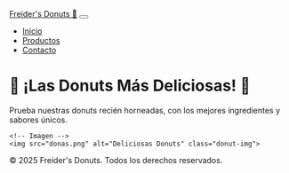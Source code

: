 <!DOCTYPE html> 
<html lang="es">

<head>
  <meta charset="UTF-8">
  <meta name="viewport" content="width=device-width, initial-scale=1.0">
  <title>Freider's Donuts</title>
  <!-- Bootstrap CSS -->
  <link href="https://cdn.jsdelivr.net/npm/bootstrap@5.3.2/dist/css/bootstrap.min.css" rel="stylesheet">
  <!-- Bootstrap Icons -->
  <link rel="stylesheet" href="https://cdn.jsdelivr.net/npm/bootstrap-icons/font/bootstrap-icons.css">
  <!-- Enlace al archivo CSS -->
  <link rel="stylesheet" href="arcoiris.css">
</head>

<body>

  <!-- Barra de navegación -->
  <nav class="navbar navbar-expand-lg navbar-dark">
    <div class="container">
      <a class="navbar-brand" href="#">Freider's Donuts 🍩</a>
      <button class="navbar-toggler" type="button" data-bs-toggle="collapse" data-bs-target="#navbarNav">
        <span class="navbar-toggler-icon"></span>
      </button>
      <div class="collapse navbar-collapse" id="navbarNav">
        <ul class="navbar-nav ms-auto">
          <li class="nav-item"><a class="nav-link" href="#">Inicio</a></li>
          <li class="nav-item"><a class="nav-link" href="#">Productos</a></li>
          <li class="nav-item"><a class="nav-link" href="#">Contacto</a></li>
        </ul>
      </div>
    </div>
  </nav>

  <!-- Contenido principal -->
  <div class="container">
    <h1 class="mt-4">🍩 ¡Las Donuts Más Deliciosas! 🍩</h1>
    <p>Prueba nuestras donuts recién horneadas, con los mejores ingredientes y sabores únicos.</p>

    <!-- Imagen -->
    <img src="donas.png" alt="Deliciosas Donuts" class="donut-img">
  </div>

  <!-- Pie de página -->
  <footer class="footer bg-dark text-center text-white py-4">
    <p>&copy; 2025 Freider's Donuts. Todos los derechos reservados.</p>
    <div class="d-flex justify-content-center gap-3">
        <a href="#" class="text-warning fs-4"><i class="bi bi-tiktok"></i></a>
        <a href="#" class="text-warning fs-4"><i class="bi bi-facebook"></i></a>
        <a href="#" class="text-warning fs-4"><i class="bi bi-instagram"></i></a>
    </div>
  </footer>

  <!-- Bootstrap JS -->
  <script src="https://cdn.jsdelivr.net/npm/bootstrap@5.3.2/dist/js/bootstrap.bundle.min.js"></script>
</body>

</html>
